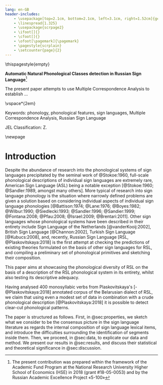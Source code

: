 ```yaml
---
lang: en-GB
header-includes: 
	- \usepackage[top=2.1cm, bottom=2.1cm, left=3.1cm, right=1.52cm]{geometry}
	- \linespread{1.325}
	- \usepackage{scrpage2}
	- \ifoot[]{}
	- \cfoot[]{}
	- \ofoot[\pagemark]{\pagemark}
	- \pagestyle{scrplain}
	- \setcounter{page}{2}
---
```


\thispagestyle{empty}

**Automatic Natural Phonological Classes detection in Russian Sign Language**[^1]

The present paper attempts to use Multiple Correspondence Analysis to establish ...

\vspace*{2em}

Keywords: phonology, phonological features, sign languages, Multiple Correspondence Analysis, Russian Sign Language

JEL Classification: Z.

\newpage

# Introduction #

Despite the abundance of research into the phonological systems of sign languages precipitated by the seminal work of @Stokoe:1960, full-scale phonological descriptions of individual sign languages are extremely rare, American Sign Language (ASL) being a notable exception [@Stokoe:1960; @Sandler:1989, amongst many others]. More typical of research into sign language phonology is the situation where narrowly defined problems are given a solution based on considering individual aspects of individual sign language phonologies [@Battison:1974; @Lane:1976; @Boyes:1982; @Wilbur:1990; @Siedlecki:1993; @Sandler:1996; @Sandier:1999; @Fontana:2008; @Pfau:2008; @Israel:2009; @Brentari:2011]. Other sign languages whose phonological systems have been described in their entirety include Sign Language of the Netherlands [@vanderKooij:2002], British Sign Language [@Channon:2002], Turkish Sign Language [@Kubucs:2008], and, recently, Russian Sign Language [RSL, @Plaskovitskaya:2018] is the first attempt at checking the predictions of existing theories formulated on the basis of other sign languages for RSL, and compiling a preliminary set of phonological primitives and sketching their composition.

This paper aims at showcasing the phonological diversity of RSL on the basis of a description of the RSL phonological system in its entirety, whilst also testing its descriptive adequacy.

Having analysed 400 monosyllabic verbs from Plaskovitskaya's [-@Plaskovitskaya:2018] annotated corpus of the Belarusian dialect of RSL, we claim that using even a modest set of data in combination with a crude phonological description [@Plaskovitskaya:2018] it is possible to detect clear-cut phonological patterns. 

The paper is structured as follows. First, in @sec:properties, we sketch what we consider to be the consensus picture in the sign language literature as regards the internal composition of sign language lexical items, and introduce the difficulties surrounding the identification of segments inside them. Then, we proceed, in @sec:data, to explicate our data and method. We present our results in @sec:results, and discuss their statistical and theoretical significance in @sec:discussion.

[^1]: The present contribution was prepared within the framework of the Academic Fund Program at the National Research University Higher School of Economics (HSE) in 2018 (grant \#18-05-0053) and by the Russian Academic Excellence Project «5-100»

